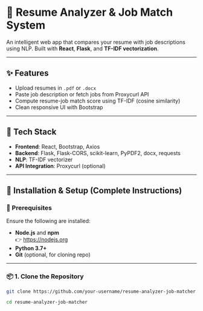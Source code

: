 # 📄 Resume Analyzer & Job Match System

An intelligent web app that compares your resume with job descriptions using NLP. Built with **React**, **Flask**, and **TF-IDF vectorization**.

---

## ✨ Features

- Upload resumes in `.pdf` or `.docx`
- Paste job description or fetch jobs from Proxycurl API
- Compute resume-job match score using TF-IDF (cosine similarity)
- Clean responsive UI with Bootstrap

---

## 🧰 Tech Stack

- **Frontend**: React, Bootstrap, Axios
- **Backend**: Flask, Flask-CORS, scikit-learn, PyPDF2, docx, requests
- **NLP**: TF-IDF vectorizer
- **API Integration**: Proxycurl (optional)

---

## 🚀 Installation & Setup (Complete Instructions)

### 🔧 Prerequisites

Ensure the following are installed:

- **Node.js** and **npm**  
  👉 https://nodejs.org  
- **Python 3.7+**
- **Git** (optional, for cloning repo)

---

### 📦 1. Clone the Repository

```bash
git clone https://github.com/your-username/resume-analyzer-job-matcher.git](https://github.com/Shahid1Malik/AI-Powered-Resume-Analyzer-Job-Matcher

cd resume-analyzer-job-matcher

